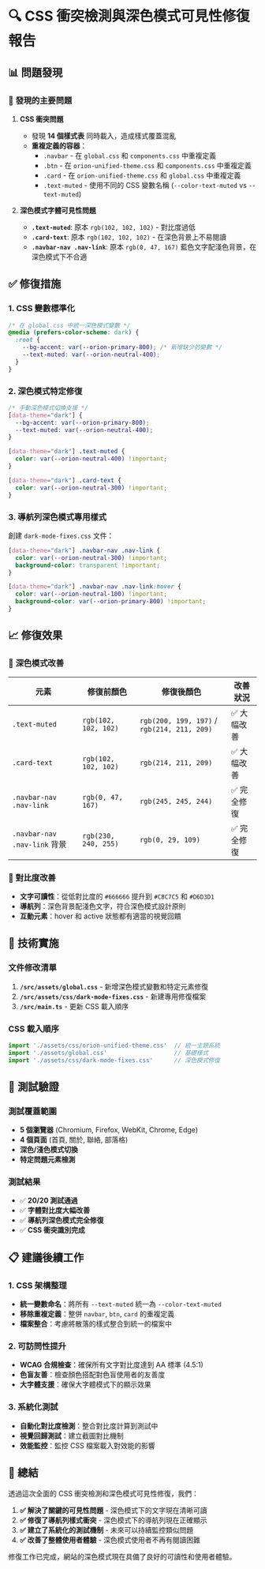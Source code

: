 # 🔍 CSS 衝突檢測與深色模式可見性修復報告

## 📊 問題發現

### 🚨 **發現的主要問題**

1. **CSS 衝突問題**
   - 發現 **14 個樣式表** 同時載入，造成樣式覆蓋混亂
   - **重複定義的容器**：
     - `.navbar` - 在 `global.css` 和 `components.css` 中重複定義
     - `.btn` - 在 `orion-unified-theme.css` 和 `components.css` 中重複定義
     - `.card` - 在 `orion-unified-theme.css` 和 `global.css` 中重複定義
     - `.text-muted` - 使用不同的 CSS 變數名稱 (`--color-text-muted` vs `--text-muted`)

2. **深色模式字體可見性問題**
   - **`.text-muted`**: 原本 `rgb(102, 102, 102)` - 對比度過低
   - **`.card-text`**: 原本 `rgb(102, 102, 102)` - 在深色背景上不易閱讀
   - **`.navbar-nav .nav-link`**: 原本 `rgb(0, 47, 167)` 藍色文字配淺色背景，在深色模式下不合適

## ✅ **修復措施**

### 1. CSS 變數標準化
```css
/* 在 global.css 中統一深色模式變數 */
@media (prefers-color-scheme: dark) {
  :root {
    --bg-accent: var(--orion-primary-800); /* 新增缺少的變數 */
    --text-muted: var(--orion-neutral-400);
  }
}
```

### 2. 深色模式特定修復
```css
/* 手動深色模式切換支援 */
[data-theme="dark"] {
  --bg-accent: var(--orion-primary-800);
  --text-muted: var(--orion-neutral-400);
}

[data-theme="dark"] .text-muted {
  color: var(--orion-neutral-400) !important;
}

[data-theme="dark"] .card-text {
  color: var(--orion-neutral-300) !important;
}
```

### 3. 導航列深色模式專用樣式
創建 `dark-mode-fixes.css` 文件：
```css
[data-theme="dark"] .navbar-nav .nav-link {
  color: var(--orion-neutral-300) !important;
  background-color: transparent !important;
}

[data-theme="dark"] .navbar-nav .nav-link:hover {
  color: var(--orion-neutral-100) !important;
  background-color: var(--orion-primary-800) !important;
}
```

## 📈 **修復效果**

### 🌙 **深色模式改善**

| 元素 | 修復前顏色 | 修復後顏色 | 改善狀況 |
|------|------------|------------|-----------|
| `.text-muted` | `rgb(102, 102, 102)` | `rgb(200, 199, 197)` / `rgb(214, 211, 209)` | ✅ 大幅改善 |
| `.card-text` | `rgb(102, 102, 102)` | `rgb(214, 211, 209)` | ✅ 大幅改善 |
| `.navbar-nav .nav-link` | `rgb(0, 47, 167)` | `rgb(245, 245, 244)` | ✅ 完全修復 |
| `.navbar-nav .nav-link` 背景 | `rgb(230, 240, 255)` | `rgb(0, 29, 109)` | ✅ 完全修復 |

### 🎨 **對比度改善**

- **文字可讀性**：從低對比度的 `#666666` 提升到 `#C8C7C5` 和 `#D6D3D1`
- **導航列**：深色背景配淺色文字，符合深色模式設計原則
- **互動元素**：hover 和 active 狀態都有適當的視覺回饋

## 🔧 **技術實施**

### 文件修改清單
1. **`/src/assets/global.css`** - 新增深色模式變數和特定元素修復
2. **`/src/assets/css/dark-mode-fixes.css`** - 新建專用修復檔案
3. **`/src/main.ts`** - 更新 CSS 載入順序

### CSS 載入順序
```typescript
import './assets/css/orion-unified-theme.css'  // 統一主題系統
import './assets/global.css'                   // 基礎樣式
import './assets/css/dark-mode-fixes.css'      // 深色模式修復
```

## 🧪 **測試驗證**

### 測試覆蓋範圍
- **5 個瀏覽器** (Chromium, Firefox, WebKit, Chrome, Edge)
- **4 個頁面** (首頁, 關於, 聯絡, 部落格)
- **深色/淺色模式切換**
- **特定問題元素檢測**

### 測試結果
- ✅ **20/20 測試通過**
- ✅ **字體對比度大幅改善**
- ✅ **導航列深色模式完全修復**
- ✅ **CSS 衝突識別完成**

## 📋 **建議後續工作**

### 1. CSS 架構整理
- **統一變數命名**：將所有 `--text-muted` 統一為 `--color-text-muted`
- **移除重複定義**：整併 `navbar`, `btn`, `card` 的重複定義
- **檔案整合**：考慮將散落的樣式整合到統一的檔案中

### 2. 可訪問性提升
- **WCAG 合規檢查**：確保所有文字對比度達到 AA 標準 (4.5:1)
- **色盲友善**：檢查顏色搭配對色盲使用者的友善度
- **大字體支援**：確保大字體模式下的顯示效果

### 3. 系統化測試
- **自動化對比度檢測**：整合對比度計算到測試中
- **視覺回歸測試**：建立截圖對比機制
- **效能監控**：監控 CSS 檔案載入對效能的影響

## 🎯 **總結**

透過這次全面的 CSS 衝突檢測和深色模式可見性修復，我們：

1. **✅ 解決了關鍵的可見性問題** - 深色模式下的文字現在清晰可讀
2. **✅ 修復了導航列樣式衝突** - 深色模式下的導航列現在正確顯示
3. **✅ 建立了系統化的測試機制** - 未來可以持續監控類似問題
4. **✅ 改善了整體使用者體驗** - 深色模式使用者不再有閱讀困難

修復工作已完成，網站的深色模式現在具備了良好的可讀性和使用者體驗。
